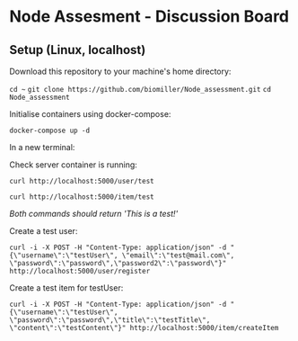 # Node Assesment - Discussion Board

## Setup (Linux, localhost)

Download this repository to your machine's home directory:

`cd ~`
`git clone https://github.com/biomiller/Node_assessment.git`
`cd Node_assessment`

Initialise containers using docker-compose:

`docker-compose up -d`

In a new terminal:

Check server container is running:

`curl http://localhost:5000/user/test`

`curl http://localhost:5000/item/test`

_Both commands should return 'This is a test!'_

Create a test user:

`curl -i -X POST -H "Content-Type: application/json" -d "{\"username\":\"testUser\", \"email\":\"test@mail.com\", \"password\":\"password\",\"password2\":\"password\"}" http://localhost:5000/user/register`

Create a test item for testUser:

`curl -i -X POST -H "Content-Type: application/json" -d "{\"username\":\"testUser\", \"password\":\"password\",\"title\":\"testTitle\", \"content\":\"testContent\"}" http://localhost:5000/item/createItem`
